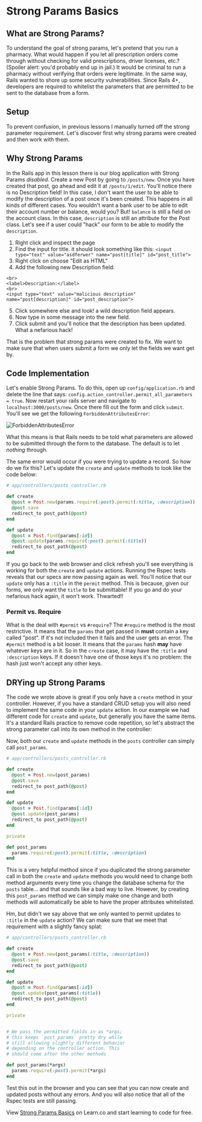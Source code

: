 # Strong Params Basics

## What are Strong Params?

To understand the goal of strong params, let's pretend that you run a pharmacy. What would happen if you let all prescription orders come through without checking for valid prescriptions, driver licenses, etc.? (Spoiler alert: you'd probably end up in jail.) It would be criminal to run a pharmacy without verifying that orders were legitimate. In the same way, Rails  wanted to shore up some security vulnerabilities. Since Rails 4+, developers are required to whitelist the parameters that are permitted  to be sent to the database from a form.


## Setup

To prevent confusion, in previous lessons I manually turned off the strong parameter requirement. Let's discover first why strong params were created and then work with them.

## Why Strong Params

In the Rails app in this lesson there is our blog application with Strong Params *disabled*. Create a new Post by going to `/posts/new`. Once you have created that post, go ahead and edit it at `/posts/1/edit`. You'll notice there is no Description field! In this case, I don't want the user to be able to modify the description of a post once it's been created. This happens in all kinds of different cases. You wouldn't want a bank user to be able to edit their account number or balance, would you? But! `balance` is still a field on the account class. In this case, `description` is still an attribute for the Post class. Let's see if a user could "hack" our form to be able to modify the `description`.

1. Right click and inspect the page
2. Find the input for title. it should look something like this: `<input type="text" value="asdferwer" name="post[title]" id="post_title">`
3. Right click on choose "Edit as HTML"
4. Add the following new Description field:

```
<br>
<label>Description:</label>
<br>
<input type="text" value="malicious description" name="post[description]" id="post_description">
```

5. Click somewhere else and look! a wild description field appears.
6. Now type in some message into the new field.
7. Click submit and you'll notice that the description has been updated. What a nefarious hack!

That is the problem that strong params were created to fix. We want to make sure that when users submit a form we only let the fields we want get by.

## Code Implementation


Let's enable Strong Params. To do this, open up `config/application.rb` and delete the line that says: `config.action_controller.permit_all_parameters = true`. Now restart your rails server and navigate to `localhost:3000/posts/new`. Once there fill out the form and click `submit`. You'll see we get the following `ForbiddenAttributesError`:

![ForbiddenAttributesError](https://s3.amazonaws.com/flatiron-bucket/readme-lessons/ForbiddenAttributesError.png)

What this means is that Rails needs to be told what parameters are allowed to be submitted through the form to the database. The default is to let *nothing* through.

The same error would occur if you were trying to update a record. So how do we fix this? Let's update the `create` and `update` methods to look like the code below:

```ruby
# app/controllers/posts_controller.rb

def create
  @post = Post.new(params.require(:post).permit(:title, :description))
  @post.save
  redirect_to post_path(@post)
end

def update
  @post = Post.find(params[:id])
  @post.update(params.require(:post).permit(:title))
  redirect_to post_path(@post)
end
```

If you go back to the web browser and click refresh you'll see everything is working for both the `create` and `update` actions. Running the Rspec tests reveals that our specs are now passing again as well. You'll notice that our `update` only has a `:title` in the `permit` method. This is because, given our forms, we only want the `title` to be submittable! If you go and do your nefarious hack again, it won't work. Thwarted!!

### Permit vs. Require

What is the deal with `#permit` vs `#require`? The `#require` method is the most restrictive. It means that the `params` that get passed in **must** contain a key called "post". If it's not included then it fails and the user gets an error. The `#permit` method is a bit looser. It means that the `params` hash **may** have whatever keys are in it. So in the `create` case, it may have the `:title` and `:description` keys. If it doesn't have one of those keys it's no problem: the hash just won't accept any other keys.


## DRYing up Strong Params

The code we wrote above is great if you only have a `create` method in your controller. However, if you have a standard CRUD setup you will also need to implement the same code in your `update` action. In our example we had different code for `create` and `update`, but generally you have the same items. It's a standard Rails practice to remove code repetition, so let's abstract the strong parameter call into its own method in the controller:

Now, both our `create` and `update` methods in the `posts` controller can simply call `post_params`.

```ruby
# app/controllers/posts_controller.rb

def create
  @post = Post.new(post_params)
  @post.save
  redirect_to post_path(@post)
end

def update
  @post = Post.find(params[:id])
  @post.update(post_params)
  redirect_to post_path(@post)
end

private

def post_params
  params.require(:post).permit(:title, :description)
end
```

This is a very helpful method since if you duplicated the strong parameter call in both the `create` and `update` methods you would need to change both method arguments every time you change the database schema for the `posts` table... and that sounds like a bad way to live. However, by creating this `post_params` method we can simply make one change and both methods will automatically be able to have the proper attributes whitelisted.

Hm, but didn't we say above that we only wanted to permit updates to `:title` in
the `update` action? We can make sure that we meet that requirement with a
slightly fancy splat:

```ruby
# app/controllers/posts_controller.rb

def create
  @post = Post.new(post_params(:title, :description))
  @post.save
  redirect_to post_path(@post)
end

def update
  @post = Post.find(params[:id])
  @post.update(post_params(:title))
  redirect_to post_path(@post)
end

private


# We pass the permitted fields in as *args;
# this keeps `post_params` pretty dry while
# still allowing slightly different behavior
# depending on the controller action. This
# should come after the other methods

def post_params(*args)
  params.require(:post).permit(*args)
end
```

Test this out in the browser and you can see that you can now create and updated posts without any errors. And you will also notice that all of the Rspec tests are still passing.

<p data-visibility='hidden'>View <a href='https://learn.co/lessons/strong-params-basics'>Strong Params Basics</a> on Learn.co and start learning to code for free.</p>
